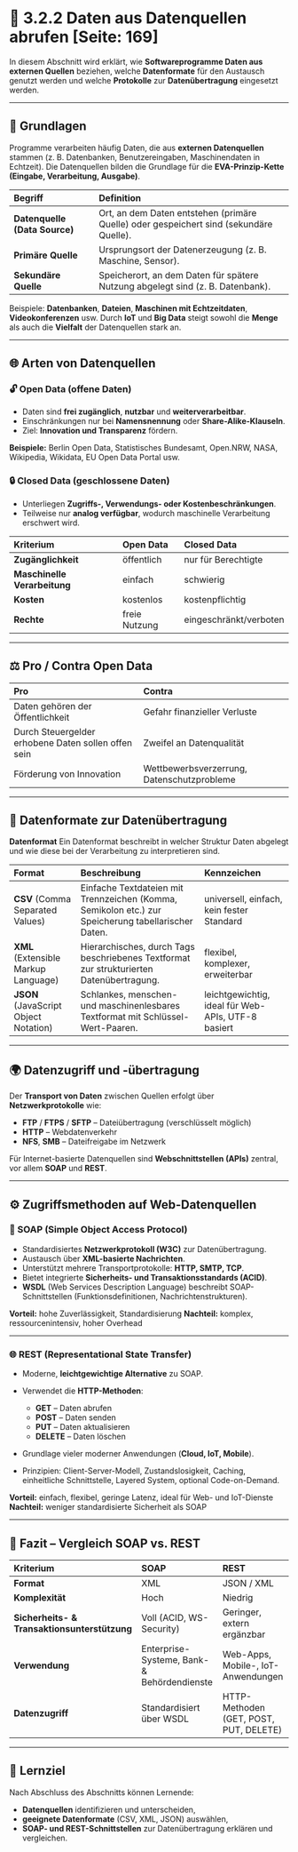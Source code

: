 # 💾 3.2.2 Daten aus Datenquellen abrufen [Seite: 169]

In diesem Abschnitt wird erklärt, wie **Softwareprogramme Daten aus externen Quellen** beziehen, welche **Datenformate** für den Austausch genutzt werden und welche **Protokolle** zur **Datenübertragung** eingesetzt werden.

---

## 🧭 Grundlagen

Programme verarbeiten häufig Daten, die aus **externen Datenquellen** stammen (z. B. Datenbanken, Benutzer­eingaben, Maschinendaten in Echtzeit). Die Datenquellen bilden die Grundlage für die **EVA-Prinzip-Kette (Eingabe, Verarbeitung, Ausgabe)**.

| Begriff                       | Definition                                                                             |
| :---------------------------- | :------------------------------------------------------------------------------------- |
| **Datenquelle (Data Source)** | Ort, an dem Daten entstehen (primäre Quelle) oder gespeichert sind (sekundäre Quelle). |
| **Primäre Quelle**            | Ursprungsort der Datenerzeugung (z. B. Maschine, Sensor).                              |
| **Sekundäre Quelle**          | Speicherort, an dem Daten für spätere Nutzung abgelegt sind (z. B. Datenbank).         |

Beispiele: **Datenbanken**, **Dateien**, **Maschinen mit Echtzeitdaten**, **Videokonferenzen** usw.
Durch **IoT** und **Big Data** steigt sowohl die **Menge** als auch die **Vielfalt** der Datenquellen stark an.

---

## 🌐 Arten von Datenquellen

### 🔓 Open Data (offene Daten)

* Daten sind **frei zugänglich**, **nutzbar** und **weiterverarbeitbar**.
* Einschränkungen nur bei **Namensnennung** oder **Share-Alike-Klauseln**.
* Ziel: **Innovation und Transparenz** fördern.

**Beispiele:**
Berlin Open Data, Statistisches Bundesamt, Open.NRW, NASA, Wikipedia, Wikidata, EU Open Data Portal usw.

### 🔒 Closed Data (geschlossene Daten)

* Unterliegen **Zugriffs-, Verwendungs- oder Kostenbeschränkungen**.
* Teilweise nur **analog verfügbar**, wodurch maschinelle Verarbeitung erschwert wird.

| Kriterium                    | Open Data     | Closed Data            |
| :--------------------------- | :------------ | :--------------------- |
| **Zugänglichkeit**           | öffentlich    | nur für Berechtigte    |
| **Maschinelle Verarbeitung** | einfach       | schwierig              |
| **Kosten**                   | kostenlos     | kostenpflichtig        |
| **Rechte**                   | freie Nutzung | eingeschränkt/verboten |

---

## ⚖️ Pro / Contra Open Data

| Pro                                                 | Contra                                     |
| :-------------------------------------------------- | :----------------------------------------- |
| Daten gehören der Öffentlichkeit                    | Gefahr finanzieller Verluste               |
| Durch Steuergelder erhobene Daten sollen offen sein | Zweifel an Datenqualität                   |
| Förderung von Innovation                            | Wettbewerbsverzerrung, Datenschutzprobleme |

---

## 💾 Datenformate zur Datenübertragung

**Datenformat** Ein Datenformat beschreibt in welcher Struktur Daten abgelegt und wie diese bei der Verarbeitung
zu interpretieren sind.

| Format                                | Beschreibung                                                                                        | Kennzeichen                                        |
| :------------------------------------ | :-------------------------------------------------------------------------------------------------- | :------------------------------------------------- |
| **CSV** (Comma Separated Values)      | Einfache Textdateien mit Trennzeichen (Komma, Semikolon etc.) zur Speicherung tabellarischer Daten. | universell, einfach, kein fester Standard          |
| **XML** (Extensible Markup Language)  | Hierarchisches, durch Tags beschriebenes Textformat zur strukturierten Datenübertragung.            | flexibel, komplexer, erweiterbar                   |
| **JSON** (JavaScript Object Notation) | Schlankes, menschen- und maschinenlesbares Textformat mit Schlüssel-Wert-Paaren.                    | leichtgewichtig, ideal für Web-APIs, UTF-8 basiert |

---

## 🌍 Datenzugriff und -übertragung

Der **Transport von Daten** zwischen Quellen erfolgt über **Netzwerkprotokolle** wie:

* **FTP** / **FTPS** / **SFTP** – Dateiübertragung (verschlüsselt möglich)
* **HTTP** – Webdatenverkehr
* **NFS**, **SMB** – Dateifreigabe im Netzwerk

Für Internet-basierte Datenquellen sind **Webschnittstellen (APIs)** zentral, vor allem **SOAP** und **REST**.

---

## ⚙️ Zugriffsmethoden auf Web-Datenquellen

### 🧩 SOAP (Simple Object Access Protocol)

* Standardisiertes **Netzwerkprotokoll (W3C)** zur Datenübertragung.
* Austausch über **XML-basierte Nachrichten**.
* Unterstützt mehrere Transportprotokolle: **HTTP, SMTP, TCP**.
* Bietet integrierte **Sicherheits- und Transaktionsstandards (ACID)**.
* **WSDL** (Web Services Description Language) beschreibt SOAP-Schnittstellen (Funktionsdefinitionen, Nachrichtenstrukturen).

**Vorteil:** hohe Zuverlässigkeit, Standardisierung
**Nachteil:** komplex, ressourcenintensiv, hoher Overhead

---

### 🌐 REST (Representational State Transfer)

* Moderne, **leichtgewichtige Alternative** zu SOAP.
* Verwendet die **HTTP-Methoden**:

  * **GET** – Daten abrufen
  * **POST** – Daten senden
  * **PUT** – Daten aktualisieren
  * **DELETE** – Daten löschen
* Grundlage vieler moderner Anwendungen (**Cloud, IoT, Mobile**).
* Prinzipien: Client-Server-Modell, Zustandslosigkeit, Caching, einheitliche Schnittstelle, Layered System, optional Code-on-Demand.

**Vorteil:** einfach, flexibel, geringe Latenz, ideal für Web- und IoT-Dienste
**Nachteil:** weniger standardisierte Sicherheit als SOAP

---

## 🧠 Fazit – Vergleich SOAP vs. REST

| Kriterium                                    | SOAP                                        | REST                                   |
| :------------------------------------------- | :------------------------------------------ | :------------------------------------- |
| **Format**                                   | XML                                         | JSON / XML                             |
| **Komplexität**                              | Hoch                                        | Niedrig                                |
| **Sicherheits- & Transaktionsunterstützung** | Voll (ACID, WS-Security)                    | Geringer, extern ergänzbar             |
| **Verwendung**                               | Enterprise-Systeme, Bank- & Behördendienste | Web-Apps, Mobile-, IoT-Anwendungen     |
| **Datenzugriff**                             | Standardisiert über WSDL                    | HTTP-Methoden (GET, POST, PUT, DELETE) |

---

## 🎯 Lernziel

Nach Abschluss des Abschnitts können Lernende:

* **Datenquellen** identifizieren und unterscheiden,
* **geeignete Datenformate** (CSV, XML, JSON) auswählen,
* **SOAP- und REST-Schnittstellen** zur Datenübertragung erklären und vergleichen.
